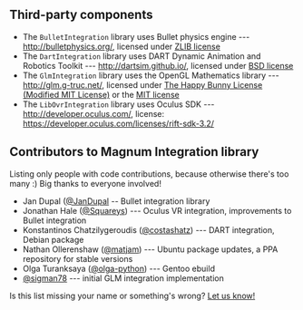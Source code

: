 Third-party components
----------------------

-   The `BulletIntegration` library uses Bullet physics engine --- http://bulletphysics.org/,
    licensed under [ZLIB license](http://zlib.net/zlib_license.html)
-   The `DartIntegration` library uses DART Dynamic Animation and Robotics Toolkit ---
    http://dartsim.github.io/, licensed under
    [BSD license](https://github.com/dartsim/dart/blob/master/LICENSE)
-   The `GlmIntegration` library uses the OpenGL Mathematics library ---
    http://glm.g-truc.net/, licensed under [The Happy Bunny License (Modified MIT License)](https://github.com/g-truc/glm/blob/master/manual.md#the-happy-bunny-license-modified-mit-license)
    or the [MIT license](https://github.com/g-truc/glm/blob/master/manual.md#the-mit-license)
-   The `LibOvrIntegration` library uses Oculus SDK --- http://developer.oculus.com/,
    license: https://developer.oculus.com/licenses/rift-sdk-3.2/

Contributors to Magnum Integration library
------------------------------------------

Listing only people with code contributions, because otherwise there's too many
:) Big thanks to everyone involved!

-   Jan Dupal ([@JanDupal](https://github.com/JanDupal) -- Bullet integration
    library
-   Jonathan Hale ([@Squareys](https://github.com/Squareys)) --- Oculus VR
    integration, improvements to Bullet integration
-   Konstantinos Chatzilygeroudis ([@costashatz](https://github.com/costashatz)) ---
    DART integration, Debian package
-   Nathan Ollerenshaw ([@matjam](https://github.com/matjam)) --- Ubuntu
    package updates, a PPA repository for stable versions
-   Olga Turanksaya ([@olga-python](https://github.com/olga-python)) --- Gentoo
    ebuild
-   [@sigman78](https://github.com/sigman78) --- initial GLM integration
    implementation

Is this list missing your name or something's wrong?
[Let us know!](http://magnum.graphics/contact/)
